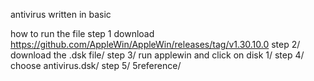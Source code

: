 antivirus written in basic

how to run the file
step 1
download https://github.com/AppleWin/AppleWin/releases/tag/v1.30.10.0
step 2/
download the .dsk file/
step 3/
run applewin and click on disk 1/
step 4/
choose antivirus.dsk/
step 5/
5reference/
